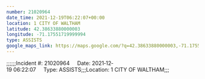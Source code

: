 ```yaml
---
number: 21020964
date_time: 2021-12-19T06:22:07+00:00
location: 1 CITY OF WALTHAM
latitude: 42.38633880000003
longitude: -71.17551719999994
type: ASSISTS
google_maps_link: https://maps.google.com/?q=42.38633880000003,-71.17551719999994
---
```


;;;;;;Incident #: 21020964     Date: 2021‐12‐19 06:22:07     Type: ASSISTS;;;Location: 1 CITY OF WALTHAM;;;

